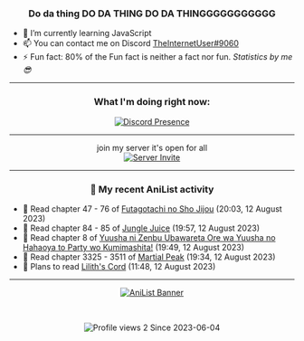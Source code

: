 <div align="center">

### Do da thing DO DA THING DO DA THINGGGGGGGGGGG
</div>

- 🌱 I’m currently learning JavaScript
- 📫 You can contact me on Discord [TheInternetUser#9060](https://discord.com/users/534117072796385300)
- ⚡ Fun fact: 80% of the Fun fact is neither a fact nor fun. _Statistics by me 😎_
<hr>

<div align="center">

### What I'm doing right now:
[![Discord Presence](https://lanyard.cnrad.dev/api/534117072796385300)](https://discord.com/users/534117072796385300)
<hr>

join my server it's open for all <br>
[![Server Invite](https://invidget.switchblade.xyz/bfYgVHxrSs)](https://discord.gg/bfYgVHxrSs)

<hr>
  
### 🌸 My recent AniList activity

</div>

<!-- ANILIST_ACTIVITY:start -->

-   📖 Read chapter 47 - 76 of [Futagotachi no Sho Jijou](https://anilist.co/manga/119472) (20:03, 12 August 2023)
-   📖 Read chapter 84 - 85 of [Jungle Juice](https://anilist.co/manga/128882) (19:57, 12 August 2023)
-   📖 Read chapter 8 of [Yuusha ni Zenbu Ubawareta Ore wa Yuusha no Hahaoya to Party wo Kumimashita!](https://anilist.co/manga/159187) (19:49, 12 August 2023)
-   📖 Read chapter 3325 - 3511 of [Martial Peak](https://anilist.co/manga/104494) (19:34, 12 August 2023)
-   📖 Plans to read [Lilith's Cord](https://anilist.co/manga/87335) (11:48, 12 August 2023)

<!-- ANILIST_ACTIVITY:end -->
<hr>

<div align="center">

[![AniList Banner](https://img.anili.st/User/929966)](https://anilist.co/user/TheInternetUser)

<!-- ![Profile views](https://gpvc.arturio.dev/TheInternetUse7) Since 2023-01-09 -->
<br>

![Profile views 2](https://eng8ov7sekpf7ov.m.pipedream.net) Since 2023-06-04

</div>
